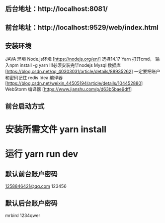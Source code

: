 ## 后台地址：http://localhost:8081/

## 前台地址：http://localhost:9529/web/index.html


## 安装环境

JAVA 环境
Node.js环境 [https://nodejs.org/en/] 选择14.17
Yarn 打开cmd， 输入npm install -g yarn !!!必须安装完毕nodejs
Mysql 数据库 [https://blog.csdn.net/qq_40303031/article/details/88935262] 一定要把账户和密码记住
redis
Idea 编译器 [https://blog.csdn.net/weixin_44505194/article/details/104452880]
WebStorm 编译器 [https://www.jianshu.com/p/d63b5bae9dff]


## 前台启动方式

# 安装所需文件 yarn install

# 运行 yarn run dev

## 默认前台账户密码

1258846421@qq.com
123456

## 默认后台账户密码

mrbird
1234qwer
